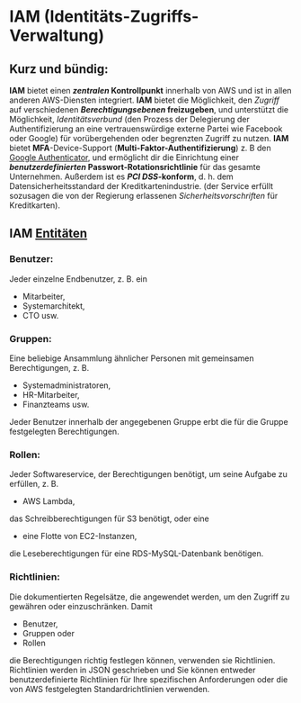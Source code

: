 # IAM (Identitäts-Zugriffs-Verwaltung)

## Kurz und bündig:

**IAM** bietet einen **_zentralen_ Kontrollpunkt** innerhalb von AWS und ist in allen anderen AWS-Diensten integriert. **IAM** bietet die Möglichkeit, den *Zugriff* auf verschiedenen **_Berechtigungsebenen_ freizugeben**, und unterstützt die Möglichkeit, *Identitätsverbund* (den Prozess der Delegierung der Authentifizierung an eine vertrauenswürdige externe Partei wie Facebook oder Google) für vorübergehenden oder begrenzten Zugriff zu nutzen. **IAM** bietet **MFA**-Device-Support (**Multi-Faktor-Authentifizierung**) z. B den [Google Authenticator](https://play.google.com/store/apps/details?id=com.google.android.apps.authenticator2&pli=1), und ermöglicht dir die Einrichtung einer **_benutzerdefinierten_ Passwort-Rotationsrichtlinie** für das gesamte Unternehmen. Außerdem ist es **_PCI_ _DSS_-konform**, d. h. dem Datensicherheitsstandard der Kreditkartenindustrie. (der Service erfüllt sozusagen die von der Regierung erlassenen *Sicherheitsvorschriften* für Kreditkarten).

## IAM [Entitäten](https://de.wikipedia.org/wiki/Entität)

### Benutzer:
Jeder einzelne Endbenutzer, z. B. ein 
* Mitarbeiter,
* Systemarchitekt,
* CTO usw.

### Gruppen: 
Eine beliebige Ansammlung ähnlicher Personen mit gemeinsamen Berechtigungen, z. B. 
* Systemadministratoren,
* HR-Mitarbeiter,
* Finanzteams usw.

Jeder Benutzer innerhalb der angegebenen Gruppe erbt die für die Gruppe festgelegten Berechtigungen.

### Rollen:
Jeder Softwareservice, der Berechtigungen benötigt, um seine Aufgabe zu erfüllen, z. B. 
* AWS Lambda,

das Schreibberechtigungen für S3 benötigt, oder eine 
* eine Flotte von EC2-Instanzen,

die Leseberechtigungen für eine RDS-MySQL-Datenbank benötigen.

### Richtlinien:
Die dokumentierten Regelsätze, die angewendet werden, um den Zugriff zu gewähren oder einzuschränken. Damit 
* Benutzer,
* Gruppen oder
* Rollen

die Berechtigungen richtig festlegen können, verwenden sie Richtlinien. Richtlinien werden in JSON geschrieben und Sie können entweder benutzerdefinierte Richtlinien für Ihre spezifischen Anforderungen oder die von AWS festgelegten Standardrichtlinien verwenden.
